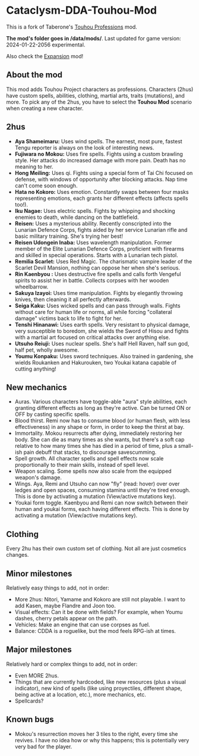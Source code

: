 # Cataclysm-DDA-Touhou-Mod
This is a fork of Taberone's [Touhou Professions](https://github.com/Taberone/Cataclysm-DDA-Touhou-Mod) mod.

**The mod's folder goes in /data/mods/**.  Last updated for game version: 2024-01-22-2056 experimental.

Also check the [Expansion](https://github.com/RedMisao/Cataclysm-DDA-Touhou-Expansion) mod!


## About the mod
This mod adds Touhou Project characters as professions.  Characters (2hus) have custom spells, abilities, clothing, martial arts, traits (mutations), and more.  To pick any of the 2hus, you have to select the **Touhou Mod** scenario when creating a new character.


## 2hus
* **Aya Shameimaru:** Uses wind spells.  The earnest, most pure, fastest Tengu reporter is always on the look of interesting news.
* **Fujiwara no Mokou:** Uses fire spells.  Fights using a custom brawling style.  Her attacks do increased damage with more pain.  Death has no meaning to her.
* **Hong Meiling:** Uses qi.  Fights using a special form of Tai Chi focused on defense, with windows of opportunity after blocking attacks.  Nap time can't come soon enough.
* **Hata no Kokoro:** Uses emotion.  Constantly swaps between four masks representing emotions, each grants her different effects (affects spells too!).
* **Iku Nagae:** Uses electric spells.  Fights by whipping and shocking enemies to death, while dancing on the battlefield.
* **Reisen:** Uses a mysterious ability.  Recently conscripted into the Lunarian Defence Corps, fights aided by her service Lunarian rifle and basic military training.  She's trying her best!
* **Reisen Udongein Inaba:** Uses wavelength manipulation.  Former member of the Elite Lunarian Defence Corps, proficient with firearms and skilled in special operations.  Starts with a Lunarian tech pistol.
* **Remilia Scarlet:** Uses Red Magic.  The charismatic vampire leader of the Scarlet Devil Mansion, nothing can oppose her when she's serious.
* **Rin Kaenbyou :** Uses destructive fire spells and calls forth Vengeful spirits to assist her in battle.  Collects corpses with her wooden wheelbarrow.
* **Sakuya Izayoi:** Uses time manipulation.  Fights by elegantly throwing knives, then cleaning it all perfectly afterwards.
* **Seiga Kaku:** Uses wicked spells and can pass through walls.  Fights without care for human life or norms, all while forcing "collateral damage" victims back to life to fight for her.
* **Tenshi Hinanawi:** Uses earth spells.  Very resistant to physical damage, very susceptible to boredom, she wields the Sword of Hisou and fights with a martial art focused on critical attacks over anything else.
* **Utsuho Reiuji:** Uses nuclear spells.  She's half Hell Raven, half sun god, half pet, wholly awesome.
* **Youmu Konpaku:** Uses sword techniques.  Also trained in gardening, she wields Roukanken and Hakurouken, two Youkai katana capable of cutting anything!


## New mechanics
* Auras.  Various characters have toggle-able "aura" style abilities, each granting different effects as long as they're active.  Can be turned ON or OFF by casting specific spells.
* Blood thirst.  Remi now has to consume blood (or human flesh, with less effectiveness) in any shape or form, in order to keep the thirst at bay.
* Immortality.  Mokou resurrects after dying, immediately restoring her body.  She can die as many times as she wants, but there's a soft cap relative to how many times she has died in a period of time, plus a small-ish pain debuff that stacks, to discourage savescumming.
* Spell growth.  All character spells and spell effects now scale proportionally to their main skills, instead of spell level.
* Weapon scaling.  Some spells now also scale from the equipped weapon's damage.
* Wings.  Aya, Remi and Utsuho can now "fly" (read: hover) over over ledges and open spaces, consuming stamina until they're tired enough.  This is done by activating a mutation (View/active mutations key).
* Youkai form toggle.  Kaenbyou and Remi can now switch between their human and youkai forms, each having different effects.  This is done by activating a mutation (View/active mutations key).


## Clothing
Every 2hu has their own custom set of clothing.  Not all are just cosmetics changes.


## Minor milestones
Relatively easy things to add, not in order:
* More 2hus: Nitori, Yamame and Kokoro are still not playable.  I want to add Kasen, maybe Flandre and Joon too.
* Visual effects: Can it be done with fields? For example, when Youmu dashes, cherry petals appear on the path.
* Vehicles: Make an engine that can use corpses as fuel.
* Balance: CDDA is a roguelike, but the mod feels RPG-ish at times.


## Major milestones
Relatively hard or complex things to add, not in order:
* Even MORE 2hus.
* Things that are currently hardcoded, like new resources (plus a visual indicator), new kind of spells (like using proyectiles, different shape, being active at a location, etc.), more mechanics, etc.
* Spellcards?


## Known bugs
* Mokou's resurrection moves her 3 tiles to the right, every time she revives. I have no idea how or why this happens; this is potentially very very bad for the player.
